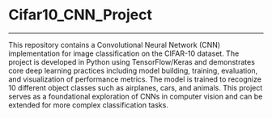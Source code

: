 # Cifar10_CNN_Project
---

This repository contains a Convolutional Neural Network (CNN) implementation for image classification on the CIFAR-10 dataset. The project is developed in Python using TensorFlow/Keras and demonstrates core deep learning practices including model building, training, evaluation, and visualization of performance metrics. The model is trained to recognize 10 different object classes such as airplanes, cars, and animals. This project serves as a foundational exploration of CNNs in computer vision and can be extended for more complex classification tasks.
